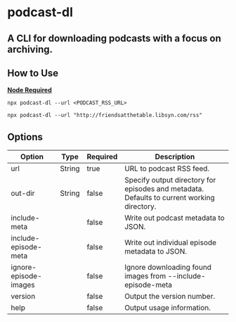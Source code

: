 # podcast-dl

## A CLI for downloading podcasts with a focus on archiving.

## How to Use

**[Node Required](https://nodejs.org/en/)**

`npx podcast-dl --url <PODCAST_RSS_URL>`

`npx podcast-dl --url "http://friendsatthetable.libsyn.com/rss"`

## Options

| Option                | Type   | Required | Description                                                                                |
| --------------------- | ------ | -------- | ------------------------------------------------------------------------------------------ |
| url                   | String | true     | URL to podcast RSS feed.                                                                   |
| out-dir               | String | false    | Specify output directory for episodes and metadata. Defaults to current working directory. |
| include-meta          |        | false    | Write out podcast metadata to JSON.                                                        |
| include-episode-meta  |        | false    | Write out individual episode metadata to JSON.                                             |
| ignore-episode-images |        | false    | Ignore downloading found images from --include-episode-meta                                |
| version               |        | false    | Output the version number.                                                                 |
| help                  |        | false    | Output usage information.                                                                  |
